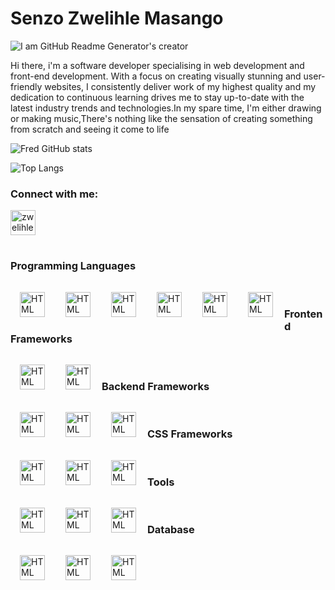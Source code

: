 <h1>Senzo Zwelihle Masango</h1> 


![I am GitHub Readme Generator's creator](https://pbs.twimg.com/profile_banners/1750079693607350272/1706086825/1080x360)


Hi there, i'm a software developer specialising in web development and front-end development. With a focus on creating visually stunning and user-friendly websites, I consistently deliver work of my highest quality and my dedication to continuous learning drives me to stay up-to-date with the latest industry trends and technologies.In my spare time, I'm either drawing or making music,There's nothing like the sensation of creating something from scratch and seeing it come to life

![Fred GitHub stats](https://github-readme-stats.vercel.app/api?username=Zwelihle-M&show_icons=true&theme=midnight-purple&hide_border=true)

![Top Langs](https://github-readme-stats.vercel.app/api/top-langs/?username=Zwelihle-M&hide=html&layout=compact&langs_count=6&theme=midnight-purple&hide_border=true)



<h3 align="left">Connect with me:</h3>
<p align="left">
<a href="https://www.linkedin.com/in/senzo-zwelihle-masango/" target="blank"><img align="center" src="https://cdn.jsdelivr.net/gh/devicons/devicon/icons/linkedin/linkedin-original.svg"  alt="zwelihle (senzo) masango" height="40" width="40" /></a>

</p>

#

<h3 align="left">Programming Languages</h3>  
<p align="left">
<img align="left" alt="HTML" width="40px" style="padding:15px;" src="https://cdn.jsdelivr.net/gh/devicons/devicon/icons/html5/html5-original.svg"  />
<img align="left" alt="HTML" width="40px" style="padding:15px;" src="https://cdn.jsdelivr.net/gh/devicons/devicon/icons/css3/css3-original.svg" />
<img align="left" alt="HTML" width="40px" style="padding:15px;" src="https://cdn.jsdelivr.net/gh/devicons/devicon/icons/javascript/javascript-original.svg" />
<img align="left" alt="HTML" width="40px" style="padding:15px;" src="https://cdn.jsdelivr.net/gh/devicons/devicon/icons/java/java-original-wordmark.svg" />
<img align="left" alt="HTML" width="40px" style="padding:15px;" src="https://cdn.jsdelivr.net/gh/devicons/devicon/icons/csharp/csharp-original.svg" />
<img align="left" alt="HTML" width="40px" style="padding:15px;" src="https://cdn.jsdelivr.net/gh/devicons/devicon/icons/python/python-original.svg"  /> 
</p>

<br/>

<h3 align="left">Frontend Frameworks</h3> 
<p align="left">
<img align="left" alt="HTML" width="40px" style="padding:15px;" src="https://cdn.jsdelivr.net/gh/devicons/devicon/icons/react/react-original.svg"  />
<img align="left" alt="HTML" width="40px" style="padding:15px;" src="https://cdn.jsdelivr.net/gh/devicons/devicon/icons/nextjs/nextjs-original.svg"    />
</p> 

<br/>

<h3 align="left">Backend Frameworks</h3> 
<p align="left">
<img align="left" alt="HTML" width="40px" style="padding:15px;" src="https://cdn.jsdelivr.net/gh/devicons/devicon/icons/nodejs/nodejs-original.svg"   />
<img align="left" alt="HTML" width="40px" style="padding:15px;"  src="https://cdn.jsdelivr.net/gh/devicons/devicon/icons/express/express-original.svg"     />
<img align="left" alt="HTML" width="40px" style="padding:15px;" src="https://cdn.jsdelivr.net/gh/devicons/devicon/icons/nextjs/nextjs-original.svg"    />
</p>

<br/>

<h3 align="left">CSS Frameworks</h3> 
<p align="left">
<img align="left" alt="HTML" width="40px" style="padding:15px;" src="https://cdn.jsdelivr.net/gh/devicons/devicon/icons/bootstrap/bootstrap-original.svg"   />
<img align="left" alt="HTML" width="40px" style="padding:15px;" src="https://cdn.jsdelivr.net/gh/devicons/devicon/icons/tailwindcss/tailwindcss-plain.svg"    />
<img align="left" alt="HTML" width="40px" style="padding:15px;" src="https://cdn.jsdelivr.net/gh/devicons/devicon/icons/sass/sass-original.svg"    />
</p>

<br/>

<h3 align="left">Tools</h3> 
<p align="left">
<img align="left" alt="HTML" width="40px" style="padding:15px;" src="https://cdn.jsdelivr.net/gh/devicons/devicon/icons/vscode/vscode-original.svg"    />
<img align="left" alt="HTML" width="40px" style="padding:15px;" src="https://cdn.jsdelivr.net/gh/devicons/devicon/icons/git/git-original.svg"     />
<img align="left" alt="HTML" width="40px" style="padding:15px;" src="https://cdn.jsdelivr.net/gh/devicons/devicon/icons/figma/figma-original.svg"     />
</p>

<br/>

<h3 align="left">Database</h3> 
<p align="left">
<img align="left" alt="HTML" width="40px" style="padding:15px;" src="https://cdn.jsdelivr.net/gh/devicons/devicon/icons/mongodb/mongodb-original-wordmark.svg"    />
  <img align="left" alt="HTML" width="40px" style="padding:15px;" src="https://cdn.jsdelivr.net/gh/devicons/devicon/icons/microsoftsqlserver/microsoftsqlserver-plain-wordmark.svg"    />
<img align="left" alt="HTML" width="40px" style="padding:15px;" src="https://cdn.jsdelivr.net/gh/devicons/devicon/icons/mysql/mysql-original-wordmark.svg"    />
</p>
<br/>
